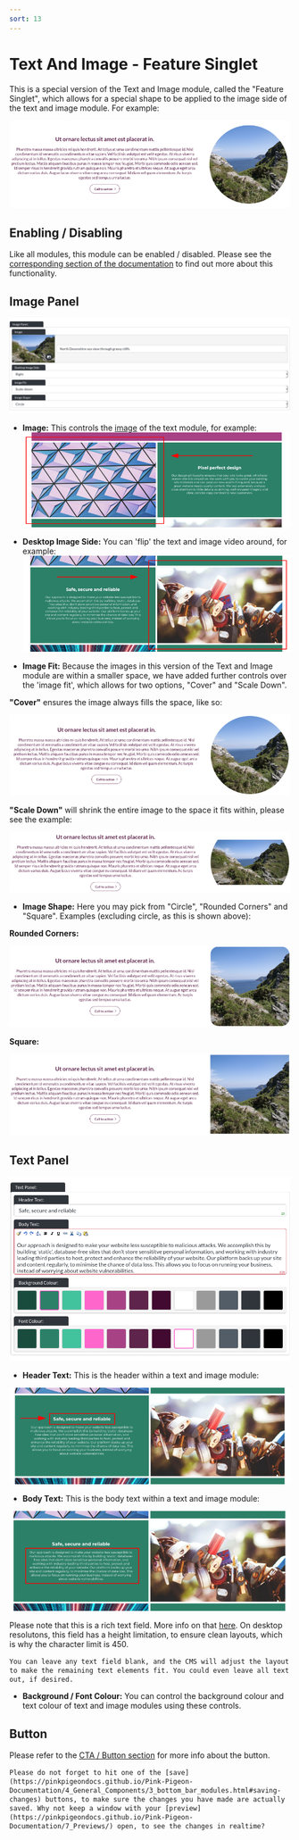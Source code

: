 ```yaml
---
sort: 13
---
```


# Text And Image - Feature Singlet

This is a special version of the Text and Image module, called the "Feature Singlet", which allows for a special shape to be applied to the image side of the text and image module. For example:

![Image of the text and image module, feature singlet](https://raw.githubusercontent.com/pinkpigeondocs/Pink-Pigeon-Documentation/master/docs/6_Modules/images/13_text_and_image_feature_singlet.png)

## Enabling / Disabling

Like all modules, this module can be enabled / disabled. Please see the [corresponding section of the documentation][endis] to find out more about this functionality.

[endis]: https://pinkpigeondocs.github.io/Pink-Pigeon-Documentation/4_General_Components/4_enabling_disabling_modules.html

## Image Panel

![Image of the image panel of a text and image module](https://raw.githubusercontent.com/pinkpigeondocs/Pink-Pigeon-Documentation/master/docs/6_Modules/images/13_text_and_image_feature_singlet_image_panel.png)

- **Image:** This controls the [image](https://pinkpigeondocs.github.io/Pink-Pigeon-Documentation/4_General_Components/2_image_picker.html) of the text module, for example: ![Image of the image panel of a text and image module](https://raw.githubusercontent.com/pinkpigeondocs/Pink-Pigeon-Documentation/master/docs/6_Modules/images/12_text_and_image_image_panel.png)

- **Desktop Image Side:** You can 'flip' the text and image video around, for example: ![Image of the image panel of a text and image module](https://raw.githubusercontent.com/pinkpigeondocs/Pink-Pigeon-Documentation/master/docs/6_Modules/images/12_text_and_image_image_on_right.png)

- **Image Fit:** Because the images in this version of the Text and Image module are within a smaller space, we have added further controls over the 'image fit', which allows for two options, "Cover" and "Scale Down".

**"Cover"** ensures the image always fills the space, like so:

![Image of the 'cover' image fit, for the text and image feature singlet module](https://raw.githubusercontent.com/pinkpigeondocs/Pink-Pigeon-Documentation/master/docs/6_Modules/images/13_text_and_image_feature_singlet_fit_cover.png)

**"Scale Down"** will shrink the entire image to the space it fits within, please see the example:

![Image of the 'scaledown' image fit, for the text and image feature singlet module](https://raw.githubusercontent.com/pinkpigeondocs/Pink-Pigeon-Documentation/master/docs/6_Modules/images/13_text_and_image_feature_singlet_fit_scaledown.png)

- **Image Shape:** Here you may pick from "Circle", "Rounded Corners" and "Square". Examples (excluding circle, as this is shown above):

**Rounded Corners:**

![Image of the 'Rounded Corners' image shape, for the text and image feature singlet module](https://raw.githubusercontent.com/pinkpigeondocs/Pink-Pigeon-Documentation/master/docs/6_Modules/images/13_text_and_image_feature_singlet_shape_rounded.png)

**Square:**

![Image of the 'Square' image shape, for the text and image feature singlet module](https://raw.githubusercontent.com/pinkpigeondocs/Pink-Pigeon-Documentation/master/docs/6_Modules/images/13_text_and_image_feature_singlet_shape_square.png)


## Text Panel

![Image of the text panel of a text and image module](https://raw.githubusercontent.com/pinkpigeondocs/Pink-Pigeon-Documentation/master/docs/6_Modules/images/12_text_and_image_text_panel.png)

- **Header Text:** This is the header within a text and image module:

![Image of the text panel of a text and image module](https://raw.githubusercontent.com/pinkpigeondocs/Pink-Pigeon-Documentation/master/docs/6_Modules/images/12_text_and_image_text_panel_header.png)

- **Body Text:** This is the body text within a text and image module:

![Image of the text panel of a text and image module](https://raw.githubusercontent.com/pinkpigeondocs/Pink-Pigeon-Documentation/master/docs/6_Modules/images/12_text_and_image_text_panel_body.png)

Please note that this is a rich text field. More info on that [here](https://pinkpigeondocs.github.io/Pink-Pigeon-Documentation/4_General_Components/6_rich_text_editing.html).
On desktop resolutons, this field has a height limitation, to ensure clean layouts, which is why the character limit is 450.


```tip
You can leave any text field blank, and the CMS will adjust the layout to make the remaining text elements fit. You could even leave all text out, if desired.
```

- **Background / Font Colour:** You can control the background colour and text colour of text and image modules using these controls.

## Button

Please refer to the [CTA / Button section](https://pinkpigeondocs.github.io/Pink-Pigeon-Documentation/4_General_Components/5_CTA_button.html) for more info about the button.

```tip
Please do not forget to hit one of the [save](https://pinkpigeondocs.github.io/Pink-Pigeon-Documentation/4_General_Components/3_bottom_bar_modules.html#saving-changes) buttons, to make sure the changes you have made are actually saved. Why not keep a window with your [preview](https://pinkpigeondocs.github.io/Pink-Pigeon-Documentation/7_Previews/) open, to see the changes in realtime?
```